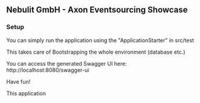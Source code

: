## Nebulit GmbH - Axon Eventsourcing Showcase

### Setup

You can simply run the application using the "ApplicationStarter" in src/test

This takes care of Bootstrapping the whole environment (database etc.)

You can access the generated Swagger UI here: http://localhost:8080/swagger-ui

Have fun!

This application
